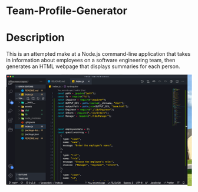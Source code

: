 # Team-Profile-Generator

# Description
This is an attempted make at a Node.js command-line application that takes in information about employees on a software engineering team, then generates an HTML webpage that displays summaries for each person.


![Team-Profile-Generator](./assets/screenshot.png)